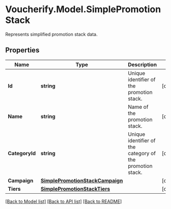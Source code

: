 # Voucherify.Model.SimplePromotionStack
Represents simplified promotion stack data.

## Properties

Name | Type | Description | Notes
------------ | ------------- | ------------- | -------------
**Id** | **string** | Unique identifier of the promotion stack. | [optional] 
**Name** | **string** | Name of the promotion stack. | [optional] 
**CategoryId** | **string** | Unique identifier of the category of the promotion stack. | [optional] 
**Campaign** | [**SimplePromotionStackCampaign**](SimplePromotionStackCampaign.md) |  | [optional] 
**Tiers** | [**SimplePromotionStackTiers**](SimplePromotionStackTiers.md) |  | [optional] 

[[Back to Model list]](../../README.md#documentation-for-models) [[Back to API list]](../../README.md#documentation-for-api-endpoints) [[Back to README]](../../README.md)

